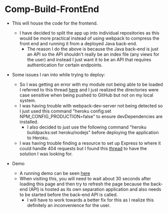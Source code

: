 # Comp-Build-FrontEnd

- This will house the code for the frontend.

  - I have decided to split the app up into individual repositories as this would be more practical instead of using webpack to compress the front end and running it from a deployed Java back-end.
    - The reason I do the above is because the Java back-end is just an API so the API shouldn't really be an index file (any views for the user) and instead I just want it to be an API that requires authentication for certain endpoints.

- Some issues I ran into while trying to deploy:

  - So I was getting an error with my module not being able to be loaded I referred to this thread [here](https://github.com/mars/create-react-app-buildpack/issues/71) and I just realized the directories were case sensitive when being pushed to GitHub but not on my local system.
  - I was having trouble with webpack-dev-server not being detected so I just used this command "heroku config:set NPM_CONFIG_PRODUCTION=false" to ensure devDependencies are installed.
    - I also decided to just use the following command "heroku buildpacks:set heroku/nodejs" before deploying the application to Heroku.
  - I was having trouble finding a resource to set up Express to where it could handle 404 requests but I found this [thread](https://stackoverflow.com/questions/27928372/react-router-urls-dont-work-when-refreshing-or-writing-manually) to have the solution I was looking for.

- Demo
  - A running demo can be seen [here](https://todd-comp-build-frontend.herokuapp.com)
  - When visiting this, you will need to wait about 30 seconds after loading this page and then try to refresh the page because the back-end (API) is hosted as its own separation application and also needs to be started before the back-end API is called.
    - I will have to work towards a better fix for this as I realize this definitely an inconvenience for the user.
